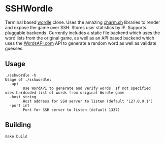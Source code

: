 # SSHWordle
Terminal based [wordle](https://www.powerlanguage.co.uk/wordle/) clone. Uses the amazing [charm.sh](https://charm.sh)
libraries to render and expose the game over SSH. Stores  user statistics by IP. Supports 
pluggable backends. Currently includes a static file backend which uses the word lists from 
the original game, as well as an API based backend which uses the [WordsAPI.com](https://www.wordsapi.com/)
API to generate a random word as well as validate guesses.

## Usage
```shell
./sshwordle -h
Usage of ./sshwordle:
  -api
    	Use WordAPI to generate and verify words. If not specified uses hardcoded list of words from original Wordle game
  -host string
    	Host address for SSH server to listen (default "127.0.0.1")
  -port int
    	Port for SSH server to listen (default 1337)

```

## Building
```shell
make build
```
